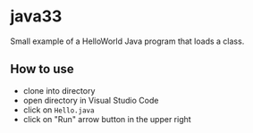 # java33

Small example of a HelloWorld Java program that loads a class.

## How to use

- clone into directory
- open directory in Visual Studio Code
- click on `Hello.java`
- click on "Run" arrow button in the upper right